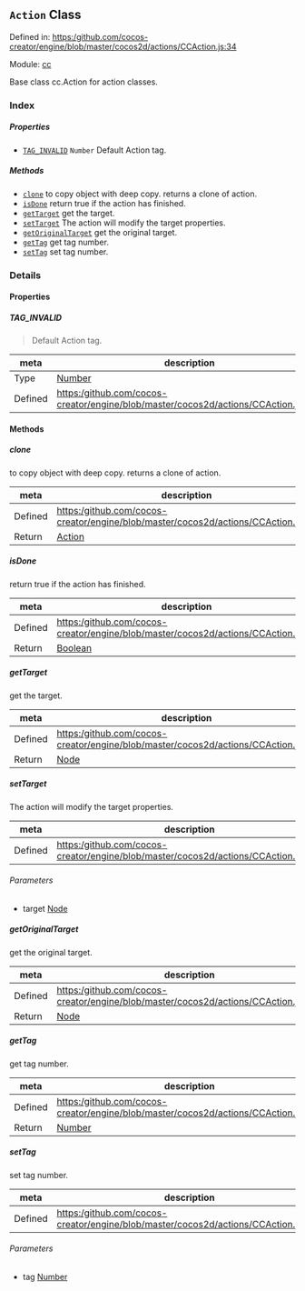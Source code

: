 ## `Action` Class


Defined in: [https:/github.com/cocos-creator/engine/blob/master/cocos2d/actions/CCAction.js:34](https:/github.com/cocos-creator/engine/blob/master/cocos2d/actions/CCAction.js#L34)

Module: [cc](../modules/cc.md)




Base class cc.Action for action classes.

### Index

##### Properties

  - [`TAG_INVALID`](#taginvalid) `Number` Default Action tag.



##### Methods

  - [`clone`](#clone) to copy object with deep copy.
returns a clone of action.
  - [`isDone`](#isdone) return true if the action has finished.
  - [`getTarget`](#gettarget) get the target.
  - [`setTarget`](#settarget) The action will modify the target properties.
  - [`getOriginalTarget`](#getoriginaltarget) get the original target.
  - [`getTag`](#gettag) get tag number.
  - [`setTag`](#settag) set tag number.



### Details


#### Properties


##### TAG_INVALID

> Default Action tag.

| meta | description |
|------|-------------|
| Type | <a href="https://developer.mozilla.org/en/JavaScript/Reference/Global_Objects/Number" class="crosslink external" target="_blank">Number</a> |
| Defined | [https:/github.com/cocos-creator/engine/blob/master/cocos2d/actions/CCAction.js:167](https:/github.com/cocos-creator/engine/blob/master/cocos2d/actions/CCAction.js#L167) |






<!-- Method Block -->
#### Methods


##### clone

to copy object with deep copy.
returns a clone of action.

| meta | description |
|------|-------------|
| Defined | [https:/github.com/cocos-creator/engine/blob/master/cocos2d/actions/CCAction.js:49](https:/github.com/cocos-creator/engine/blob/master/cocos2d/actions/CCAction.js#L49) |
| Return 		 | <a href="../classes/Action.html" class="crosslink">Action</a> 



##### isDone

return true if the action has finished.

| meta | description |
|------|-------------|
| Defined | [https:/github.com/cocos-creator/engine/blob/master/cocos2d/actions/CCAction.js:65](https:/github.com/cocos-creator/engine/blob/master/cocos2d/actions/CCAction.js#L65) |
| Return 		 | <a href="https://developer.mozilla.org/en/JavaScript/Reference/Global_Objects/Boolean" class="crosslink external" target="_blank">Boolean</a> 



##### getTarget

get the target.

| meta | description |
|------|-------------|
| Defined | [https:/github.com/cocos-creator/engine/blob/master/cocos2d/actions/CCAction.js:97](https:/github.com/cocos-creator/engine/blob/master/cocos2d/actions/CCAction.js#L97) |
| Return 		 | <a href="../classes/Node.html" class="crosslink">Node</a> 



##### setTarget

The action will modify the target properties.

| meta | description |
|------|-------------|
| Defined | [https:/github.com/cocos-creator/engine/blob/master/cocos2d/actions/CCAction.js:107](https:/github.com/cocos-creator/engine/blob/master/cocos2d/actions/CCAction.js#L107) |

###### Parameters
- target <a href="../classes/Node.html" class="crosslink">Node</a> 


##### getOriginalTarget

get the original target.

| meta | description |
|------|-------------|
| Defined | [https:/github.com/cocos-creator/engine/blob/master/cocos2d/actions/CCAction.js:117](https:/github.com/cocos-creator/engine/blob/master/cocos2d/actions/CCAction.js#L117) |
| Return 		 | <a href="../classes/Node.html" class="crosslink">Node</a> 



##### getTag

get tag number.

| meta | description |
|------|-------------|
| Defined | [https:/github.com/cocos-creator/engine/blob/master/cocos2d/actions/CCAction.js:134](https:/github.com/cocos-creator/engine/blob/master/cocos2d/actions/CCAction.js#L134) |
| Return 		 | <a href="https://developer.mozilla.org/en/JavaScript/Reference/Global_Objects/Number" class="crosslink external" target="_blank">Number</a> 



##### setTag

set tag number.

| meta | description |
|------|-------------|
| Defined | [https:/github.com/cocos-creator/engine/blob/master/cocos2d/actions/CCAction.js:144](https:/github.com/cocos-creator/engine/blob/master/cocos2d/actions/CCAction.js#L144) |

###### Parameters
- tag <a href="https://developer.mozilla.org/en/JavaScript/Reference/Global_Objects/Number" class="crosslink external" target="_blank">Number</a> 



